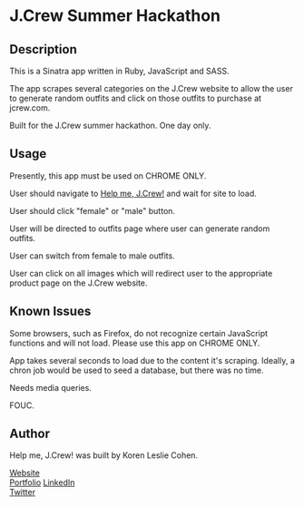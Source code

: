 # J.Crew Summer Hackathon

## Description

This is a Sinatra app written in Ruby, JavaScript and SASS. 

The app scrapes several categories on the J.Crew website to allow the user to generate random outfits and click on those outfits to purchase at jcrew.com.

Built for the J.Crew summer hackathon. One day only. 

## Usage

Presently, this app must be used on CHROME ONLY. 

User should navigate to <a href="http://help-me-jcrew.herokuapp.com" target="_blank">Help me, J.Crew!</a> and wait for site to load. 

User should click "female" or "male" button. 

User will be directed to outfits page where user can generate random outfits. 

User can switch from female to male outfits.

User can click on all images which will redirect user to the appropriate product page on the J.Crew website. 

## Known Issues

Some browsers, such as Firefox, do not recognize certain JavaScript functions and will not load. Please use this app on CHROME ONLY.

App takes several seconds to load due to the content it's scraping. Ideally, a chron job would be used to seed a database, but there was no time.

Needs media queries.

FOUC.

## Author

Help me, J.Crew! was built by Koren Leslie Cohen.

<a href="http://korenlc.com" target="_blank">Website</a><br>
<a href="http://klcohen.com" target="_blank">Portfolio</a>
<a href="http://linkedin.com/in/korenlesliecohen/" target="_blank">LinkedIn</a><br>
<a href="http://twitter.com/korenlc" target="_blank">Twitter</a><br>